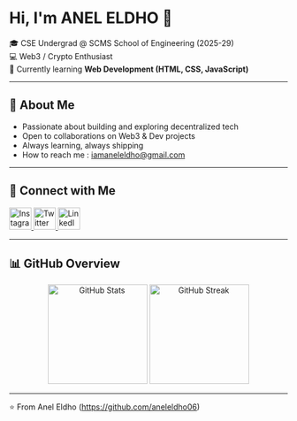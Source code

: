 # Hi, I'm ANEL ELDHO 👋  

🎓 CSE Undergrad @ SCMS School of Engineering (2025-29)  
💻 Web3 / Crypto Enthusiast  
🌱 Currently learning **Web Development (HTML, CSS, JavaScript)**  

---

## 🚀 About Me  
- Passionate about building and exploring decentralized tech  
- Open to collaborations on Web3 & Dev projects  
- Always learning, always shipping 
- How to reach me : iamaneleldho@gmail.com 

---

## 🤝 Connect with Me  

<p align="left">
  <a href="https://www.instagram.com/a9.el__" target="_blank">
    <img src="https://raw.githubusercontent.com/hussainweb/hussainweb/main/icons/instagram.png" alt="Instagram" width="40" height="40"/>
  </a>
  <a href="https://x.com/aneleldho_eth" target="_blank">
    <img src="https://raw.githubusercontent.com/hussainweb/hussainweb/main/icons/twitter.png" alt="Twitter" width="40" height="40"/>
  </a>
  <a href="https://linkedin.com/in/aneleldho" target="_blank">
    <img src="https://raw.githubusercontent.com/hussainweb/hussainweb/main/icons/linkedin.png" alt="LinkedIn" width="40" height="40"/>
  </a>
</p>  

---

## 📊 GitHub Overview  

<p align="center">
  <img src="https://github-readme-stats.vercel.app/api?username=aneleldho06&show_icons=true&theme=radical" alt="GitHub Stats" height="180"/>
  <img src="https://github-readme-streak-stats.herokuapp.com/?user=aneleldho06&theme=radical" alt="GitHub Streak" height="180"/>
</p>

---
⭐️ From Anel Eldho (https://github.com/aneleldho06)

